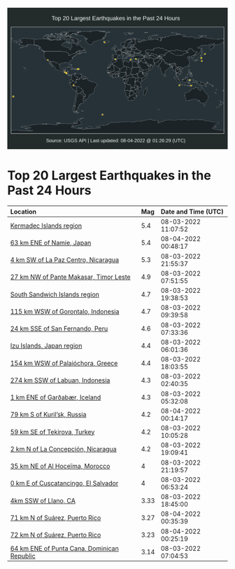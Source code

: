 ![Map](./map.png)

# Top 20 Largest Earthquakes in the Past 24 Hours

| Location | Mag | Date and Time (UTC) |
|:---|:---|:---|
| [Kermadec Islands region](https://earthquake.usgs.gov/earthquakes/eventpage/us6000i7qi) | 5.4 | 08-03-2022 11:07:52 |
| [63 km ENE of Namie, Japan](https://earthquake.usgs.gov/earthquakes/eventpage/us6000i7wm) | 5.4 | 08-04-2022 00:48:17 |
| [4 km SW of La Paz Centro, Nicaragua](https://earthquake.usgs.gov/earthquakes/eventpage/us6000i7v7) | 5.3 | 08-03-2022 21:55:37 |
| [27 km NW of Pante Makasar, Timor Leste](https://earthquake.usgs.gov/earthquakes/eventpage/us6000i7ph) | 4.9 | 08-03-2022 07:51:55 |
| [South Sandwich Islands region](https://earthquake.usgs.gov/earthquakes/eventpage/us6000i7tt) | 4.7 | 08-03-2022 19:38:53 |
| [115 km WSW of Gorontalo, Indonesia](https://earthquake.usgs.gov/earthquakes/eventpage/us6000i7q4) | 4.7 | 08-03-2022 09:39:58 |
| [24 km SSE of San Fernando, Peru](https://earthquake.usgs.gov/earthquakes/eventpage/us6000i7pe) | 4.6 | 08-03-2022 07:33:36 |
| [Izu Islands, Japan region](https://earthquake.usgs.gov/earthquakes/eventpage/us6000i7p6) | 4.4 | 08-03-2022 06:01:36 |
| [154 km WSW of Palaióchora, Greece](https://earthquake.usgs.gov/earthquakes/eventpage/us6000i7t0) | 4.4 | 08-03-2022 18:03:55 |
| [274 km SSW of Labuan, Indonesia](https://earthquake.usgs.gov/earthquakes/eventpage/us6000i7mb) | 4.3 | 08-03-2022 02:40:35 |
| [1 km ENE of Garðabær, Iceland](https://earthquake.usgs.gov/earthquakes/eventpage/us6000i7nx) | 4.3 | 08-03-2022 05:32:08 |
| [79 km S of Kuril’sk, Russia](https://earthquake.usgs.gov/earthquakes/eventpage/us6000i7wc) | 4.2 | 08-04-2022 00:14:17 |
| [59 km SE of Tekirova, Turkey](https://earthquake.usgs.gov/earthquakes/eventpage/us6000i7q8) | 4.2 | 08-03-2022 10:05:28 |
| [2 km N of La Concepción, Nicaragua](https://earthquake.usgs.gov/earthquakes/eventpage/us6000i7ti) | 4.2 | 08-03-2022 19:09:41 |
| [35 km NE of Al Hoceïma, Morocco](https://earthquake.usgs.gov/earthquakes/eventpage/us6000i7uy) | 4 | 08-03-2022 21:19:57 |
| [0 km E of Cuscatancingo, El Salvador](https://earthquake.usgs.gov/earthquakes/eventpage/us6000i7pb) | 4 | 08-03-2022 06:53:24 |
| [4km SSW of Llano, CA](https://earthquake.usgs.gov/earthquakes/eventpage/ci40074431) | 3.33 | 08-03-2022 18:45:00 |
| [71 km N of Suárez, Puerto Rico](https://earthquake.usgs.gov/earthquakes/eventpage/pr71362483) | 3.27 | 08-04-2022 00:35:39 |
| [72 km N of Suárez, Puerto Rico](https://earthquake.usgs.gov/earthquakes/eventpage/pr71362463) | 3.23 | 08-04-2022 00:25:19 |
| [64 km ENE of Punta Cana, Dominican Republic](https://earthquake.usgs.gov/earthquakes/eventpage/pr71362288) | 3.14 | 08-03-2022 07:04:53 |
